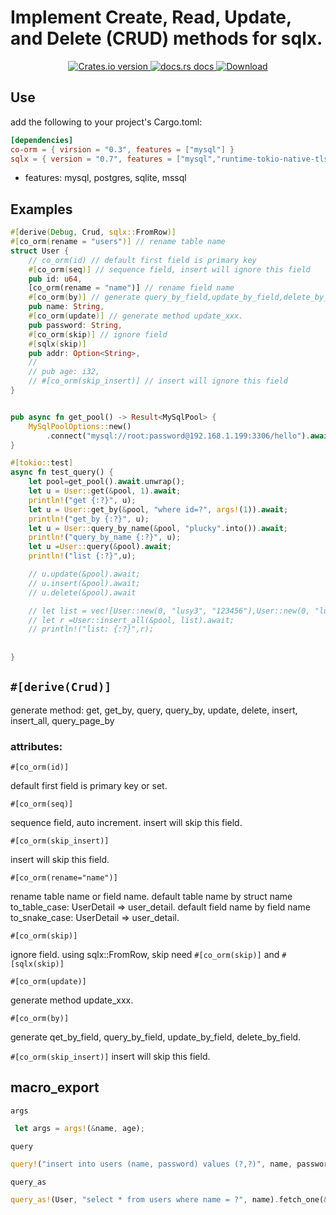 # Implement Create, Read, Update, and Delete (CRUD) methods for sqlx.

<div align="center">
  <!-- Version -->
  <a href="https://crates.io/crates/co-orm">
    <img src="https://img.shields.io/crates/v/co-orm.svg?style=flat-square"
    alt="Crates.io version" />
  </a>
  
  <!-- Docs -->
  <a href="https://docs.rs/crate/co-orm">
    <img src="https://img.shields.io/badge/docs-latest-blue.svg?style=flat-square"
      alt="docs.rs docs" />
  </a>
  <!-- Downloads -->
  <a href="https://crates.io/crates/co-orm">
    <img src="https://img.shields.io/crates/d/co-orm.svg?style=flat-square"
      alt="Download" />
  </a>
</div>

## Use
 add the following to your project's Cargo.toml:
 ```toml
[dependencies]
co-orm = { virsion = "0.3", features = ["mysql"] }
sqlx = { version = "0.7", features = ["mysql","runtime-tokio-native-tls"] }


 ```
 
 * features: mysql, postgres, sqlite, mssql

## Examples
```rust
#[derive(Debug, Crud, sqlx::FromRow)]
#[co_orm(rename = "users")] // rename table name
struct User {
    // co_orm(id) // default first field is primary key
    #[co_orm(seq)] // sequence field, insert will ignore this field
    pub id: u64,
    [co_orm(rename = "name")] // rename field name
    #[co_orm(by)] // generate query_by_field,update_by_field,delete_by_field
    pub name: String,
    #[co_orm(update)] // generate method update_xxx. 
    pub password: String,
    #[co_orm(skip)] // ignore field
    #[sqlx(skip)]
    pub addr: Option<String>,
    // 
    // pub age: i32,
    // #[co_orm(skip_insert)] // insert will ignore this field
}


pub async fn get_pool() -> Result<MySqlPool> {
    MySqlPoolOptions::new()
        .connect("mysql://root:password@192.168.1.199:3306/hello").await
}

#[tokio::test]
async fn test_query() {
    let pool=get_pool().await.unwrap();
    let u = User::get(&pool, 1).await;
    println!("get {:?}", u);
    let u = User::get_by(&pool, "where id=?", args!(1)).await;
    println!("get_by {:?}", u);
    let u = User::query_by_name(&pool, "plucky".into()).await;
    println!("query_by_name {:?}", u);
    let u =User::query(&pool).await;
    println!("list {:?}",u);

    // u.update(&pool).await;
    // u.insert(&pool).await;
    // u.delete(&pool).await

    // let list = vec![User::new(0, "lusy3", "123456"),User::new(0, "lusy5", "123456")];
    // let r =User::insert_all(&pool, list).await;
    // println!("list: {:?}",r);
    
    
}

```


## `#[derive(Crud)]`

generate method: get, get_by, query, query_by, update, delete, insert, insert_all, query_page_by

### attributes:

`#[co_orm(id)]`

default first field is primary key or set.

`#[co_orm(seq)]`

sequence field, auto increment. insert will skip this field.

`#[co_orm(skip_insert)]`

insert will skip this field.

`#[co_orm(rename="name")]`

rename table name or field name. 
default table name by struct name to_table_case: UserDetail => user_detail. 
default field name by field name to_snake_case: UserDetail => user_detail. 

`#[co_orm(skip)]`

ignore field. using sqlx::FromRow, skip need `#[co_orm(skip)]` and `#[sqlx(skip)]`

`#[co_orm(update)]`

generate method update_xxx. 

`#[co_orm(by)]`

generate qet_by_field, query_by_field, update_by_field, delete_by_field.

`#[co_orm(skip_insert)]`
insert will skip this field.




## macro_export


`args`
``` rust
 let args = args!(&name, age);
```

`query`
```rust
query!("insert into users (name, password) values (?,?)", name, password).execute(&pool).await
```
 
`query_as`
```rust
query_as!(User, "select * from users where name = ?", name).fetch_one(&pool).await
```